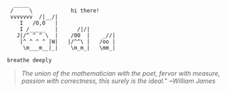 ```
   _____
  /     \            hi there!    
  vvvvvvv  /|__/|                   
     I   /O,O   |                   
     I /_____   |      /|/|         
    J|/^ ^ ^ \  |    /00  |    _//| 
     |^ ^ ^ ^ |W|   |/^^\ |   /oo | 
      \m___m__|_|    \m_m_|   \mm_| 
  
 breathe deeply 
  ```
  
> *The union of the mathematician with the poet, fervor with measure, passion with correctness, this surely is the ideal." 
~William James*

<!--
**axiomista/axiomista** is a ✨ _special_ ✨ repository because its `README.md` (this file) appears on your GitHub profile.

Here are some ideas to get you started:

- 🔭 I’m currently working on ...
- 🌱 I’m currently learning ...
- 👯 I’m looking to collaborate on ...
- 🤔 I’m looking for help with ...
- 💬 Ask me about ...
- 📫 How to reach me: ...
- 😄 Pronouns: ...
- ⚡ Fun fact: ...
-->
